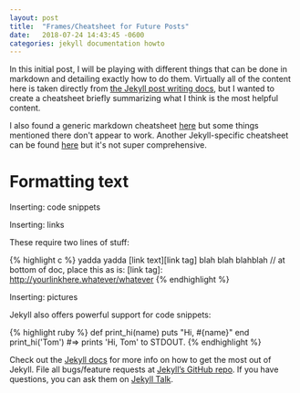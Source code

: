 ```yaml
---
layout: post
title:  "Frames/Cheatsheet for Future Posts"
date:   2018-07-24 14:43:45 -0600
categories: jekyll documentation howto
---
```


In this initial post, I will be playing with different things that can be done in markdown and detailing exactly how to do them. Virtually all of the content here is taken directly from [the Jekyll post writing docs][jekyll-post-docs], but I wanted to create a cheatsheet briefly summarizing what I think is the most helpful content.

I also found a generic markdown cheatsheet [here][cheatsheet] but some things mentioned there don't appear to work. Another Jekyll-specific cheatsheet can be found [here][cheatsheet2] but it's not super comprehensive. 

Formatting text
===============

Inserting: code snippets

Inserting: links

These require two lines of stuff:

{% highlight c %}
yadda yadda [link text][link tag] blah blah blahblah
// at bottom of doc, place this as is:
[link tag]: http://yourlinkhere.whatever/whatever
{% endhighlight %}



Inserting: pictures



Jekyll also offers powerful support for code snippets:

{% highlight ruby %}
def print_hi(name)
  puts "Hi, #{name}"
end
print_hi('Tom')
#=> prints 'Hi, Tom' to STDOUT.
{% endhighlight %}

Check out the [Jekyll docs][jekyll-docs] for more info on how to get the most out of Jekyll. File all bugs/feature requests at [Jekyll’s GitHub repo][jekyll-gh]. If you have questions, you can ask them on [Jekyll Talk][jekyll-talk].

[jekyll-docs]: https://jekyllrb.com/docs/home
[jekyll-gh]:   https://github.com/jekyll/jekyll
[jekyll-talk]: https://talk.jekyllrb.com/
[jekyll-post-docs]: https://jekyllrb.com/docs/posts/
[cheatsheet]: https://github.com/adam-p/markdown-here/wiki/Markdown-Cheatsheet
[cheatsheet2]: https://gist.github.com/roachhd/779fa77e9b90fe945b0c
